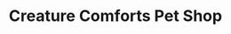 ---
title: "Creature Comforts Pet Shop"
url: /pinedale/creature-comforts-pet-shop/
shop: pet grooming
---